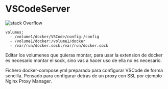 # VSCodeServer

![stack Overflow](https://sincrack.com/vscode.jpg)

    volumes:
      - /volume1/docker/VSCode/config:/config
      - /volume1/docker:/volume1/docker
      - /var/run/docker.sock:/var/run/docker.sock

Editar los volumenes que quieras montar, para usar la extension de docker es necesario montar el sock, sino vas a hacer uso de ella no es necesario.


Fichero docker-compose.yml preparado para configurar VSCode de forma sencilla.
Pensado para configurar detras de un proxy con SSL por ejemplo Nginx Proxy Manager.
